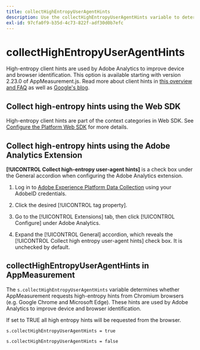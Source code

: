 ```yaml
---
title: collectHighEntropyUserAgentHints
description: Use the collectHighEntropyUserAgentHints variable to determine whether Adobe will request high entropy hints from Chromium browsers (e.g. Google Chrome and Microsoft Edge).
exl-id: 97cfa0f9-b35d-4c73-822f-adf30d0b7efc
---
```

# collectHighEntropyUserAgentHints

High-entropy client hints are used by Adobe Analytics to improve device and browser identification. This option is available starting with version 2.23.0 of AppMeasurement.js. Read more about client hints in [this overview and FAQ](/help/technotes/client-hints.md) as well as [Google's blog](https://web.dev/user-agent-client-hints/).

## Collect high-entropy hints using the Web SDK

High-entropy client hints are part of the context categories in Web SDK. See [Configure the Platform Web SDK](https://experienceleague.adobe.com/docs/experience-platform/edge/fundamentals/configuring-the-sdk.html) for more details.

## Collect high-entropy hints using the Adobe Analytics Extension

**[!UICONTROL Collect high-entropy user-agent hints]** is a check box under the General accordion when configuring the Adobe Analytics extension. 

1. Log in to [Adobe Experience Platform Data Collection](https://experience.adobe.com/#/@adobepm/data-collection) using your AdobeID credentials.

1. Click the desired [!UICONTROL tag property].

1. Go to the [!UICONTROL Extensions] tab, then click [!UICONTROL Configure] under Adobe Analytics.

1. Expand the [!UICONTROL General] accordion, which reveals the [!UICONTROL Collect high entropy user-agent hints] check box. It is unchecked by default.

## collectHighEntropyUserAgentHints in AppMeasurement

The `s.collectHighEntropyUserAgentHints` variable determines whether AppMeasurement requests high-entropy hints from Chromium browsers (e.g. Google Chrome and Microsoft Edge). These hints are used by Adobe Analytics to improve device and browser identification.

If set to TRUE all high entropy hints will be requested from the browser.

`s.collectHighEntropyUserAgentHints = true`

`s.collectHighEntropyUserAgentHints = false`
